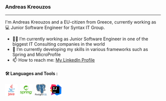 ### Andreas Kreouzos
---

I'm Andreas Kreouzos and a EU-citizen from Greece, currently working as 💻 Junior Software Engineer for Syntax IT Group.

- 👨‍💻 I’m currently working as Junior Software Engineer in one of the biggest IT Consulting companies in the world
- 🌱 I’m currently developing my skills in various frameworks such as Spring and MicroProfile
- 📫 How to reach me: [My LinkedIn Profile](https://www.linkedin.com/in/andreas-kreouzos/)


#### :hammer_and_wrench: Languages and Tools :
<div>
  <img src="https://github.com/devicons/devicon/blob/master/icons/java/java-original-wordmark.svg" title="Java" alt="Java" width="40" height="40"/>&nbsp;
  <img src="https://github.com/devicons/devicon/blob/master/icons/spring/spring-original-wordmark.svg" title="Spring" alt="Spring" width="40" height="40"/>&nbsp;
  <img src="https://github.com/devicons/devicon/blob/master/icons/postgresql/postgresql-original-wordmark.svg" title="PSQL" alt="PSQL" width="40" height="40"/>&nbsp;
  <img src="https://github.com/devicons/devicon/blob/master/icons/intellij/intellij-original.svg" title="IntelliJ" alt="IntelliJ" width="40" height="40"/>&nbsp;
</div>
